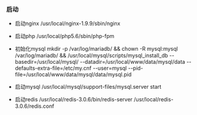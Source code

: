 ### 启动

* 启动nginx /usr/local/nginx-1.9.9/sbin/nginx 

* 启动php /usr/local/php5.6/sbin/php-fpm 

* 初始化mysql mkdir -p /var/log/mariadb/ && chown -R mysql:mysql /var/log/mariadb/ && /usr/local/mysql/scripts/mysql_install_db --basedir=/usr/local/mysql/ --datadir=/usr/local/www/data/mysql/data --defaults-extra-file=/etc/my.cnf --user=mysql --pid-file=/usr/local/www/data/mysql/data/mysql.pid 

* 启动mysql /usr/local/mysql/support-files/mysql.server start

* 启动redis /usr/local/redis-3.0.6/bin/redis-server /usr/local/redis-3.0.6/redis.conf
